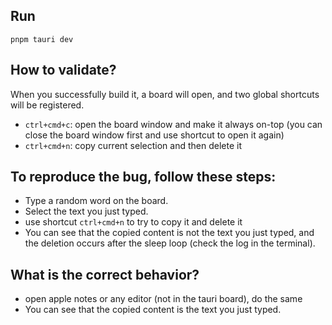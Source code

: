 ## Run

```
pnpm tauri dev
```

## How to validate?

When you successfully build it, a board will open, and two global shortcuts will be registered.
* `ctrl+cmd+c`: open the board window and make it always on-top (you can close the board window first and use shortcut to open it again)
* `ctrl+cmd+n`: copy current selection and then delete it

## To reproduce the bug, follow these steps:

* Type a random word on the board.
* Select the text you just typed.
* use shortcut `ctrl+cmd+n` to try to copy it and delete it
* You can see that the copied content is not the text you just typed, and the deletion occurs after the sleep loop (check the log in the terminal).

## What is the correct behavior?
* open apple notes or any editor (not in the tauri board), do the same 
* You can see that the copied content is the text you just typed.
